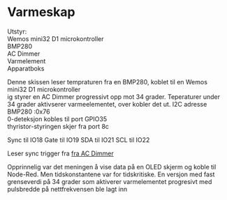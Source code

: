 # Varmeskap

Utstyr: <br>
Wemos mini32 D1 microkontroller<br>
BMP280<br>
AC Dimmer<br>
Varmelement<br>
Apparatboks<br>

Denne skissen leser tempraturen fra en BMP280, koblet til en Wemos mini32 D1 microkontroller<br> ig styrer en AC Dimmer progressivt opp mot 34 grader. Teperaturer under 34 grader aktivserer varmeelementet, over kobler det ut.
I2C adresse BMP280 :0x76<br>
0-deteksjon kobles til port GPIO35<br>
thyristor-styringen skjer fra port 8c

Sync til IO18
Gate til IO19
SDA til IO21
SCL til IO22

Leser sync trigger fra
<a href="https://skule.sormo.no/bilder/36.jpg">fra AC Dimmer</a>

Opprinnelig var det meningen å vise data på en OLED skjerm og koble til Node-Red. Men tidskonstantene var for tidskritiske. En versjon med fast grenseverdi på 34 grader som aktiverer varmelementet progresivt med pulsbredde på nettfrekvensen ble lagt inn<br>
